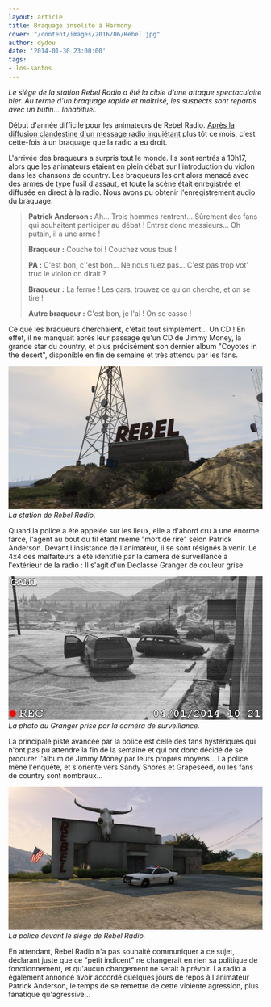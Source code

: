 ```yaml
---
layout: article
title: Braquage insolite à Harmony
cover: "/content/images/2016/06/Rebel.jpg"
author: dydou
date: '2014-01-30 23:00:00'
tags:
- los-santos
---
```


_Le siège de la station Rebel Radio a été la cible d'une attaque spectaculaire hier. Au terme d'un braquage rapide et maîtrisé, les suspects sont repartis avec un butin... Inhabituel._

Début d'année difficile pour les animateurs de Rebel Radio. [Après la diffusion clandestine d'un message radio inquiétant](/2014/01/02/un-message-inquietant-diffuse-sur-rebel-radio/) plus tôt ce mois, c'est cette-fois à un braquage que la radio a eu droit.

L'arrivée des braqueurs a surpris tout le monde. Ils sont rentrés à 10h17, alors que les animateurs étaient en plein débat sur l'introduction du violon dans les chansons de country. Les braqueurs les ont alors menacé avec des armes de type fusil d'assaut, et toute la scène était enregistrée et diffusée en direct à la radio. Nous avons pu obtenir l'enregistrement audio du braquage.

> **Patrick Anderson :** Ah... Trois hommes rentrent... Sûrement des fans qui souhaitent participer au débat ! Entrez donc messieurs... Oh putain, il a une arme !
> 
> **Braqueur :** Couche toi ! Couchez vous tous !
> 
> **PA :** C'est bon, c''est bon... Ne nous tuez pas... C'est pas trop vot' truc le violon on dirait ?
> 
> **Braqueur :** La ferme ! Les gars, trouvez ce qu'on cherche, et on se tire !
> 
> **Autre braqueur :** C'est bon, je l'ai ! On se casse !

Ce que les braqueurs cherchaient, c'était tout simplement... Un CD ! En effet, il ne manquait après leur passage qu'un CD de Jimmy Money, la grande star du country, et plus précisément son dernier album "Coyotes in the desert", disponible en fin de semaine et très attendu par les fans.

![La station de Rebel Radio.](/content/images/2016/06/Rebel2.jpg)
_La station de Rebel Radio._

Quand la police a été appelée sur les lieux, elle a d'abord cru à une énorme farce, l'agent au bout du fil étant même "mort de rire" selon Patrick Anderson. Devant l'insistance de l'animateur, il se sont résignés à venir. Le 4x4 des malfaiteurs a été identifié par la caméra de surveillance à l'extérieur de la radio : Il s'agit d'un Declasse Granger de couleur grise.

![La photo du Granger prise par la caméra de surveillance.](/content/images/2016/06/Rebel3_0.jpg)
_La photo du Granger prise par la caméra de surveillance._

La principale piste avancée par la police est celle des fans hystériques qui n'ont pas pu attendre la fin de la semaine et qui ont donc décidé de se procurer l'album de Jimmy Money par leurs propres moyens... La police mène l'enquête, et s'oriente vers Sandy Shores et Grapeseed, où les fans de country sont nombreux...

![La police devant le siège de Rebel Radio.](/content/images/2016/06/Rebel4.jpg)
_La police devant le siège de Rebel Radio._

En attendant, Rebel Radio n'a pas souhaité communiquer à ce sujet, déclarant juste que ce "petit indicent" ne changerait en rien sa politique de fonctionnement, et qu'aucun changement ne serait à prévoir. La radio a également annoncé avoir accordé quelques jours de repos à l'animateur Patrick Anderson, le temps de se remettre de cette violente agression, plus fanatique qu'agressive...

<!--kg-card-end: markdown-->
